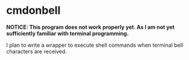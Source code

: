 cmdonbell
=========

**NOTICE: This program does not work properly yet. As I am not yet
  sufficiently familiar with terminal programming.**

I plan to write a wrapper to execute shell commands when terminal bell
characters are received.

